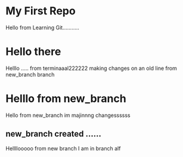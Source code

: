 # My First Repo

Hello from Learning Git...........


# Hello there 


Helllo ..... from terminaaal222222 making changes on an old line from new_branch branch
# Helllo from new_branch

Hello from new_branch im majinnng changessssss

## new_branch created ......


Hellllooooo from new branch 
I am in branch alf

